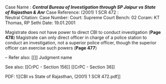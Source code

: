 Case Name : ***Central Bureau of Investigation through SP Jaipur vs State of Rajasthan & Anr***
Case Reference: (2001) 1 SCR 472 :  
Neutral Citation:
Case Number: 
Court: Supreme Court
Bench: 02
Coram: KT Thomas, RP Sethi
Date: 19.01.2001

Magistrate does not have power to direct CBI to conduct investigation (**Page 478**)
	Magistrate can only direct officer in charge of a police station to conduct an investigation, not a superior police officer, though the superior officer can exercise such powers (**Page 477**)

–
Refer also:
[[]]
Judgment name

See also:
[[CrPC - Section 156]] 
[[CrPC - Section 36]]

PDF:
![[CBI vs State of Rajasthan, (2001) 1 SCR 472.pdf]]